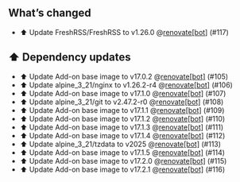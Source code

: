 ## What’s changed

- ⬆️ Update FreshRSS/FreshRSS to v1.26.0 @[renovate[bot]](https://github.com/apps/renovate) (#117)

## ⬆️ Dependency updates

- ⬆️ Update Add-on base image to v17.0.2 @[renovate[bot]](https://github.com/apps/renovate) (#105)
- ⬆️ Update alpine_3_21/nginx to v1.26.2-r4 @[renovate[bot]](https://github.com/apps/renovate) (#106)
- ⬆️ Update Add-on base image to v17.1.0 @[renovate[bot]](https://github.com/apps/renovate) (#107)
- ⬆️ Update alpine_3_21/git to v2.47.2-r0 @[renovate[bot]](https://github.com/apps/renovate) (#108)
- ⬆️ Update Add-on base image to v17.1.1 @[renovate[bot]](https://github.com/apps/renovate) (#109)
- ⬆️ Update Add-on base image to v17.1.2 @[renovate[bot]](https://github.com/apps/renovate) (#110)
- ⬆️ Update Add-on base image to v17.1.3 @[renovate[bot]](https://github.com/apps/renovate) (#111)
- ⬆️ Update Add-on base image to v17.1.4 @[renovate[bot]](https://github.com/apps/renovate) (#112)
- ⬆️ Update alpine_3_21/tzdata to v2025 @[renovate[bot]](https://github.com/apps/renovate) (#113)
- ⬆️ Update Add-on base image to v17.1.5 @[renovate[bot]](https://github.com/apps/renovate) (#114)
- ⬆️ Update Add-on base image to v17.2.0 @[renovate[bot]](https://github.com/apps/renovate) (#115)
- ⬆️ Update Add-on base image to v17.2.1 @[renovate[bot]](https://github.com/apps/renovate) (#116)
